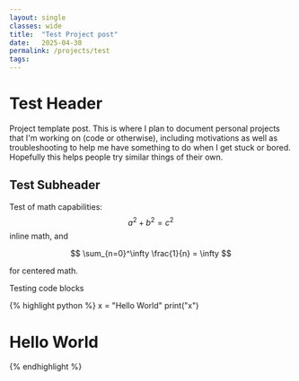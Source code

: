 ```yaml
---
layout: single
classes: wide
title:  "Test Project post"
date:   2025-04-30 
permalink: /projects/test
tags:         
---
```



# Test Header
Project template post. This is where I plan to document personal projects that I'm working on (code or otherwise), including motivations as well as troubleshooting to help me have something to do when I get stuck or bored. Hopefully this helps people try similar things of their own. 

## Test Subheader
Test of math capabilities: $$ a^2 + b^2 = c^2 $$ inline math, and

$$ \sum_{n=0}^\infty \frac{1}{n} = \infty $$

for centered math.

Testing code blocks 

{% highlight python %}
x = "Hello World"
print("x")
# Hello World
{% endhighlight %}